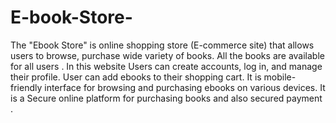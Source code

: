 # E-book-Store-
The "Ebook Store" is online shopping store (E-commerce site)  that allows users to browse, purchase wide variety of  books. All the books are available for all  users . In this website   Users can create accounts, log in, and manage their profile. User can add ebooks to their shopping cart. It is mobile-friendly interface for browsing and purchasing ebooks on various devices. It is a Secure online platform  for purchasing books and also secured payment .

